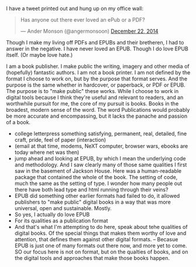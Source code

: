 I have a tweet printed out and hung up on my office wall:

<blockquote class="twitter-tweet" lang="en"><p>Has anyone out there ever loved an ePub or a PDF?</p>&mdash; Ander Monson (@angermonsoon) <a href="https://twitter.com/angermonsoon/status/547161640676773888">December 22, 2014</a></blockquote>
<script async src="//platform.twitter.com/widgets.js" charset="utf-8"></script>

Though I make my living off PDFs and EPUBs and their bretheren, I had to answer in the negative. I have never loved an EPUB. Though I do love EPUB itself. (Or maybe love hate.)

I am a book publisher. I make public the writing, imagery and other media of (hopefully) fantastic authors. I am not a book printer. I am not defined by the format I choose to work on, but by the purpose that format serves. And the purpose is the same whether in hardcover, or paperback, or PDF or EPUB. The purpose is to "make public" these works. While I choose to work in digital tools because I think they're useful and relevant to readers, and an worthwhile pursuit for me, the core of my pursuit is books. Books in the broadest, modern sense of the word. The word Publications would probably be more accurate and encompassing, but it lacks the panache and passion of a book. 

- college letterpress something satisfying, permanent, real, detailed, fine craft, pride, feel of paper (interaction)
- (email at that time, modems, NeXT computer, browser wars, ebooks are today where net was then)
- jump ahead and looking at EPUB, by which I mean the underlying code and methodology. And I saw clearly many of those same qualities I first saw in the basement of Jackson House. Here was a human-readable package that contained the whole of the book. The setting of code, much the same as the setting of type. I wonder how many people out there have both lead type and html running through their veins? 
- EPUB did something other earlier formats had failed to do, it allowed publishers to "make public" digital books in a way that was more universal, open and sustainable. Mostly.
- So yes, I actually do love EPUB
- For its qualities as a publication format
- And that's what I'm attempting to do here, speak about tehe qualities of digital books. Of the special things that makes them worthy of love and attention, that defines them against other digital formats. 
– Becasue EPUB is just one of many formats out there now, and more yet to come. SO our focus here is not on format, but on the qualties of books, and on the digital tools and approaches that make those books happen. 




